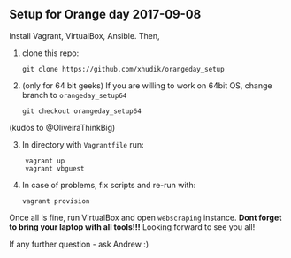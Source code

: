 ## Setup for Orange day 2017-09-08

Install Vagrant, VirtualBox, Ansible. Then, 
1. clone this repo:
   
    `git clone https://github.com/xhudik/orangeday_setup`

2. (only for 64 bit geeks) If you are willing to work on 64bit OS, change branch to `orangeday_setup64`

    `git checkout orangeday_setup64`

(kudos to @OliveiraThinkBig)

3. In directory with `Vagrantfile` run:

```
    vagrant up
    vagrant vbguest
```
    
4. In case of problems, fix scripts and re-run with:

    `vagrant provision`
    


Once all is fine, run VirtualBox and open `webscraping` instance.
**Dont forget to bring your laptop with all tools!!!** 
Looking forward to see you all!
    

If any further question - ask Andrew :)
    
